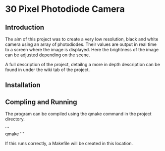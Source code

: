 # 30 Pixel Photodiode Camera

## Introduction
The aim of this project was to create a very low resolution, black and white camera using an array of photodiodes. Their values are output in real time to a screen where the image is displayed. Here the brightness of the image can be adjusted depending on the scene.  

A full description of the project, detailng a more in depth description can be found in under the wiki tab of the project.

## Installation


## Compling and Running
The program can be compiled using the qmake command in the project directory. 

'''  
qmake
'''  

If this runs correctly, a Makefile will be created in this location.
